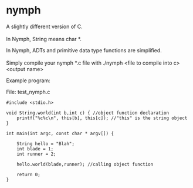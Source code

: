 # nymph
A slightly different version of C.
<br/>
<br/>
In Nymph, String means char \*.

In Nymph, ADTs and primitive data type functions are simplified.
<br/>
<br/>
Simply compile your nymph \*.c file with ./nymph \<file to compile into c\> \<output name\>

Example program:

File: test_nymph.c

    #include <stdio.h>

    void String.world(int b,int c) { //object function declaration
        printf("%c%c\n", this[b], this[c]); //"this" is the string object
    }

    int main(int argc, const char * argv[]) {

        String hello = "Blah";
        int blade = 1;
        int runner = 2;

        hello.world(blade,runner); //calling object function

        return 0;
    }
